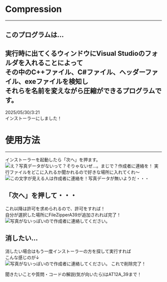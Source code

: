 # Compression
---
## このプログラムは...  
実行時に出てくるウィンドウにVisual Studioのフォルダを入れることによって  
その中のC++ファイル、C#ファイル、ヘッダーファイル、exeファイルを検知し  
それらを名前を変えながら圧縮ができるプログラムです。  
---
2025/05/30/3:21  
インストーラーにしました！

# 使用方法  
---
インストーラーを起動したら「次へ」を押ます。  
![え？写真データがないって？そりゃないぜ...。まじで？作成者に連絡を！](readPng/FileZipApplication1.png)
実行ファイルをどこに入れるか聞かれるので好きな場所に入れてくれ～    
![この文字が見える人は作成者に連絡を！写真データが無いようだ・・・](readPng/FileZipApplication2.png)
## 「次へ」を押して・・・  
これ以降は許可を求められるので、許可をすれば！  
自分が選択した場所にFileZipperA39が追加されれば完了！  
![写真がないっぽいので作成者に連絡してください。](readPng/FileZipApplication3.png)
## 消したい...
消したい場合はもう一度インストーラーの方を探して実行すれば  
こんな感じのが↓  
![写真がないっぽいので作成者に連絡してください。](readPng/FileZipApplication4.png)
これで削除完了！  


聞きたいことや質問・コードの解説(気が向いたら)はAT12A_39まで！
